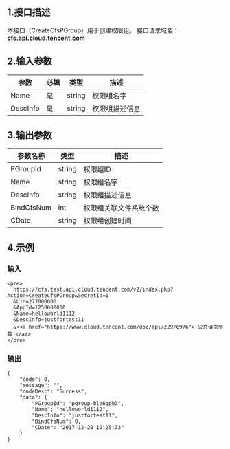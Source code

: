 ## 1.接口描述
本接口（CreateCfsPGroup）用于创建权限组。
接口请求域名：**cfs.api.cloud.tencent.com**
## 2.输入参数
|       参数      | 必填 |  类型  |                               描述                           |
|-----------------|------|--------|--------------------------------------------------------------|
| Name            |  是   | string | 权限组名字                      | 
| DescInfo        |  是   | string | 权限组描述信息 |

## 3.输出参数
| 参数名称 |  类型 | 描述 |
|----------|----- | ---- |
|PGroupId   |  string |权限组ID|
|Name      |  string |权限组名字|
|DescInfo  |  string |权限组描述信息|
|BindCfsNum|  int    |权限组关联文件系统个数|
|CDate     |  string |权限组创建时间|

## 4.示例 

### 输入


```
<pre>
  https://cfs.test.api.cloud.tencent.com/v2/index.php?Action=CreateCfsPGroup&SecretId=1
  &Uin=277000000
  &AppId=1250000000
  &Name=helloworld1112
  &DescInfo=justfortest11
  &<<a href="https://www.cloud.tencent.com/doc/api/229/6976"> 公共请求参数 </a>>
</pre>
```

### 输出

```
{
    "code": 0,
    "message": "",
    "codeDesc": "Success",
    "data": {
        "PGroupId": "pgroup-bla6gpb3",
        "Name": "helloworld1112",
        "DescInfo": "justfortest11",
        "BindCfsNum": 0,
        "CDate": "2017-12-20 10:25:33"
    }
}

```

